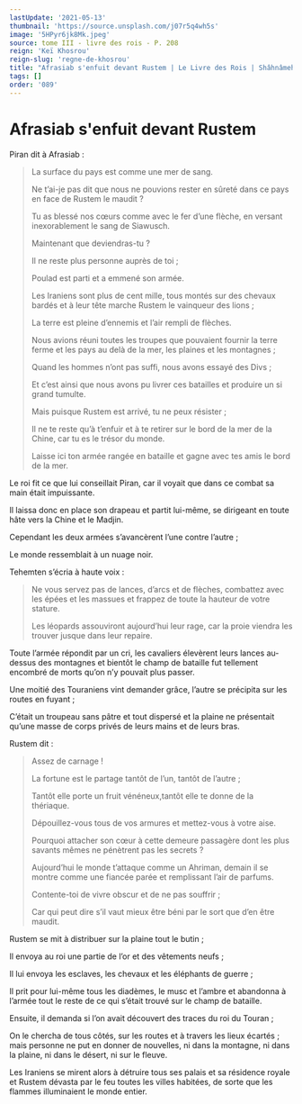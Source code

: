 ```yaml
---
lastUpdate: '2021-05-13'
thumbnail: 'https://source.unsplash.com/j07r5q4wh5s'
image: '5HPyr6jk8Mk.jpeg'
source: tome III - livre des rois - P. 208
reign: 'Keï Khosrou'
reign-slug: 'regne-de-khosrou'
title: "Afrasiab s'enfuit devant Rustem | Le Livre des Rois | Shâhnâmeh"
tags: []
order: '089'
---
```


# Afrasiab s'enfuit devant Rustem

Piran dit à Afrasiab :

> La surface du pays est comme une mer de sang.
>
> Ne t’ai-je pas dit que nous ne pouvions rester en sûreté dans ce pays en face de Rustem le maudit ?
>
> Tu as blessé nos cœurs comme avec le fer d’une flèche, en versant inexorablement le sang de Siawusch.
>
> Maintenant que deviendras-tu ?
>
> Il ne reste plus personne auprès de toi ;
>
> Poulad est parti et a emmené son armée.
>
> Les Iraniens sont plus de cent mille, tous montés sur des chevaux bardés et à leur tête marche Rustem le vainqueur des lions ;
>
> La terre est pleine d’ennemis et l’air rempli de flèches.
>
> Nous avions réuni toutes les troupes que pouvaient fournir la terre ferme et les pays au delà de la mer, les plaines et les montagnes ;
>
> Quand les hommes n’ont pas suffi, nous avons essayé des Divs ;
>
> Et c’est ainsi que nous avons pu livrer ces batailles et produire un si grand tumulte.
>
> Mais puisque Rustem est arrivé, tu ne peux résister ;
>
> Il ne te reste qu’à t’enfuir et à te retirer sur le bord de la mer de la Chine, car tu es le trésor du monde.
>
> Laisse ici ton armée rangée en bataille et gagne avec tes amis le bord de la mer.

Le roi fit ce que lui conseillait Piran, car il voyait que dans ce combat sa main était impuissante.

Il laissa donc en place son drapeau et partit lui-même, se dirigeant en toute hâte vers la Chine et le Madjin.

Cependant les deux armées s’avancèrent l’une contre l’autre ;

Le monde ressemblait à un nuage noir.

Tehemten s’écria à haute voix :

> Ne vous servez pas de lances, d’arcs et de flèches, combattez avec les épées et les massues et frappez de toute la hauteur de votre stature.
>
> Les léopards assouviront aujourd’hui leur rage, car la proie viendra les trouver jusque dans leur repaire.

Toute l’armée répondit par un cri, les cavaliers élevèrent leurs lances au-dessus des montagnes et bientôt le champ de bataille fut tellement encombré de morts qu’on n’y pouvait plus passer.

Une moitié des Touraniens vint demander grâce, l’autre se précipita sur les routes en fuyant ;

C’était un troupeau sans pâtre et tout dispersé et la plaine ne présentait qu’une masse de corps privés de leurs mains et de leurs bras.

Rustem dit :

> Assez de carnage !
>
> La fortune est le partage tantôt de l’un, tantôt de l’autre ;
>
> Tantôt elle porte un fruit vénéneux,tantôt elle te donne de la thériaque.
>
> Dépouillez-vous tous de vos armures et mettez-vous à votre aise.
>
> Pourquoi attacher son cœur à cette demeure passagère dont les plus savants mêmes ne pénètrent pas les secrets ?
>
> Aujourd’hui le monde t’attaque comme un Ahriman, demain il se montre comme une fiancée parée et remplissant l’air de parfums.
>
> Contente-toi de vivre obscur et de ne pas souffrir ;
>
> Car qui peut dire s’il vaut mieux être béni par le sort que d’en être maudit.

Rustem se mit à distribuer sur la plaine tout le butin ;

Il envoya au roi une partie de l’or et des vêtements neufs ;

Il lui envoya les esclaves, les chevaux et les éléphants de guerre ;

Il prit pour lui-même tous les diadèmes, le musc et l’ambre et abandonna à l’armée tout le reste de ce qui s’était trouvé sur le champ de bataille.

Ensuite, il demanda si l’on avait découvert des traces du roi du Touran ;

On le chercha de tous côtés, sur les routes et à travers les lieux écartés ; mais personne ne put en donner de nouvelles, ni dans la montagne, ni dans la plaine, ni dans le désert, ni sur le fleuve.

Les Iraniens se mirent alors à détruire tous ses palais et sa résidence royale et Rustem dévasta par le feu toutes les villes habitées, de sorte que les flammes illuminaient le monde entier.
